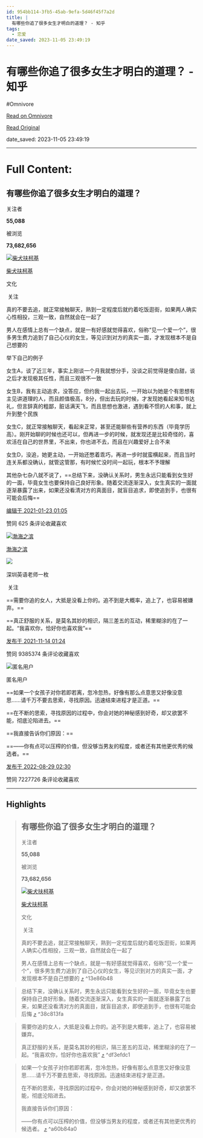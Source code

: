```yaml
---
id: 954bb114-3fb5-45ab-9efa-5d46f45f7a2d
title: |
  有哪些你追了很多女生才明白的道理？ - 知乎
tags:
  - 恋爱
date_saved: 2023-11-05 23:49:19
---
```


# 有哪些你追了很多女生才明白的道理？ - 知乎
#Omnivore

[Read on Omnivore](https://omnivore.app/me/https-www-zhihu-com-question-385019055-answer-1692764906-18ba2f69ebf)

[Read Original](https://www.zhihu.com/question/385019055/answer/1692764906)

date_saved: 2023-11-05 23:49:19


--- 

# Full Content: 

## 有哪些你追了很多女生才明白的道理？

关注者

**55,088**

被浏览

**73,682,656**

[![柴犬扶柯基](https://proxy-prod.omnivore-image-cache.app/0x0,s4Iy2dLzAK0xudyEGsx_7rlw9FpiyS5Ij2P6L4Qtz8XQ/https://pic1.zhimg.com/v2-8bbc6b59502b9178289336bbb67d908e_l.jpg?source=2c26e567)](https://www.zhihu.com/people/wang-tian-peng-70)

[柴犬扶柯基](https://www.zhihu.com/people/wang-tian-peng-70)

文化

​ 关注

真的不要去追，就正常接触聊天，熟到一定程度后就约着吃饭逛街，如果两人确实心性相投，三观一致，自然就会在一起了

男人在感情上总有一个缺点，就是一有好感就觉得喜欢，俗称“见一个爱一个”，很多男生费力追到了自己心仪的女生，等见识到对方的真实一面，才发现根本不是自己想要的

举下自己的例子

女生A，谈了近三年，事实上刚谈一个月我就想分手，没谈之前觉得是傻白甜，谈之后才发现极其任性，而且三观很不一致

女生B，我有主动追求，没答应，但约我一起出去玩，一开始以为她是个有思想有主见讲道理的人，而且颜值极高，8分，但出去玩的时候，才发现她看起来知书达礼，但言辞真的粗鄙，脏话满天飞，而且思想也激进，遇到看不惯的人和事，就上升到整个民族

女生C，就正常接触聊天，看起来正常，甚至还能聊些有营养的东西（毕竟学历高）。刚开始聊的时候也还可以，但再进一步的时候，就发现还是比较奇怪的，喜欢活在自己的世界里，不出来，你也进不去，而且在兴趣爱好上合不来

女生D，没追，她更主动，一开始还憋着乖巧，再进一步时就蛮横起来，而且当时连关系都没确认，就管这管那，有时候忙没时间一起玩，根本不予理解

其他杂七杂八就不说了，==总结下来，没确认关系时，男生永远只能看到女生好的一面，毕竟女生也要保持自己良好形象。随着交流逐渐深入，女生真实的一面就逐渐暴露了出来，如果还没看清对方的真面目，就盲目追求，即使追到手，也很有可能会后悔==

[编辑于 2021-01-23 01:05](https://www.zhihu.com/question/385019055/answer/1692764906)

​赞同 62​​5 条评论​收藏​喜欢

[![渤海之滨](https://proxy-prod.omnivore-image-cache.app/0x0,s0ujBP1R6NVayDmInG02ha7vs8bR_h87_CGIKwg1b3Jc/https://pic1.zhimg.com/v2-4210e5ef0408991e7f3455fc16ecb6c5_l.jpg?source=1940ef5c)](https://www.zhihu.com/people/yin-jun-jie-85)

[渤海之滨](https://www.zhihu.com/people/yin-jun-jie-85)

​![](https://proxy-prod.omnivore-image-cache.app/0x0,sRpP1H2oa_TfsDLpATwsIt6ipVLRN7HlUZGTch2Ee4JQ/https://picx.zhimg.com/v2-4812630bc27d642f7cafcd6cdeca3d7a.jpg?source=88ceefae)

深圳英语老师一枚

​ 关注

==需要你追的女人，大抵是没看上你的。追不到是大概率，追上了，也容易被嫌弃。==

==真正舒服的关系，是莫名其妙的相识，隔三差五的互动，稀里糊涂的在了一起。“我喜欢你，恰好你也喜欢我”==

[发布于 2021-11-14 01:24](https://www.zhihu.com/question/385019055/answer/2222455375)

​赞同 9385​​374 条评论​收藏​喜欢

![匿名用户](https://proxy-prod.omnivore-image-cache.app/0x0,sFBPZtI8wmtdU-t3iXJ8zvgIPBjSigUrvoDa6tCYmQl8/https://picx.zhimg.com/v2-d41c2ceaed8f51999522f903672a521f_l.jpg?source=1940ef5c)

匿名用户

==如果一个女孩子对你若即若离，忽冷忽热，好像有那么点意思又好像没意思……请千万不要去思索，寻找原因。迅速结束进程才是正道。==

==在不断的思索，寻找原因的过程中，你会对她的神秘感到好奇，却又欲罢不能，彻底沦陷进去。==

==我直接告诉你们原因：==

==——你有点可以压榨的价值，但没够当男友的程度，或者还有其他更优秀的候选者。==

[发布于 2022-08-29 02:30](https://www.zhihu.com/question/385019055/answer/2650268135)

​赞同 7227​​726 条评论​收藏​喜欢

---

## Highlights

> ## 有哪些你追了很多女生才明白的道理？
> 
> 关注者
> 
> **55,088**
> 
> 被浏览
> 
> **73,682,656**
> 
> [![柴犬扶柯基](https://proxy-prod.omnivore-image-cache.app/0x0,s4Iy2dLzAK0xudyEGsx_7rlw9FpiyS5Ij2P6L4Qtz8XQ/https://pic1.zhimg.com/v2-8bbc6b59502b9178289336bbb67d908e_l.jpg?source=2c26e567)](https://www.zhihu.com/people/wang-tian-peng-70)
> 
> [柴犬扶柯基](https://www.zhihu.com/people/wang-tian-peng-70)
> 
> 文化
> 
> ​ 关注
> 
> 真的不要去追，就正常接触聊天，熟到一定程度后就约着吃饭逛街，如果两人确实心性相投，三观一致，自然就会在一起了
> 
> 男人在感情上总有一个缺点，就是一有好感就觉得喜欢，俗称“见一个爱一个”，很多男生费力追到了自己心仪的女生，等见识到对方的真实一面，才发现根本不是自己想要的 [⤴️](https://omnivore.app/me/https-www-zhihu-com-question-385019055-answer-1692764906-18ba2f69ebf#13e86b48-48c0-4d5f-98d1-b5d8e25d78e8)  ^13e86b48

> 总结下来，没确认关系时，男生永远只能看到女生好的一面，毕竟女生也要保持自己良好形象。随着交流逐渐深入，女生真实的一面就逐渐暴露了出来，如果还没看清对方的真面目，就盲目追求，即使追到手，也很有可能会后悔 [⤴️](https://omnivore.app/me/https-www-zhihu-com-question-385019055-answer-1692764906-18ba2f69ebf#38c813fa-13b7-4fc6-8b35-63aaf2c728c8)  ^38c813fa

> 需要你追的女人，大抵是没看上你的。追不到是大概率，追上了，也容易被嫌弃。
> 
> 真正舒服的关系，是莫名其妙的相识，隔三差五的互动，稀里糊涂的在了一起。“我喜欢你，恰好你也喜欢我” [⤴️](https://omnivore.app/me/https-www-zhihu-com-question-385019055-answer-1692764906-18ba2f69ebf#df3efdc1-942f-40de-a4f4-3d75cdd62d8d)  ^df3efdc1

> 如果一个女孩子对你若即若离，忽冷忽热，好像有那么点意思又好像没意思……请千万不要去思索，寻找原因。迅速结束进程才是正道。
> 
> 在不断的思索，寻找原因的过程中，你会对她的神秘感到好奇，却又欲罢不能，彻底沦陷进去。
> 
> 我直接告诉你们原因：
> 
> ——你有点可以压榨的价值，但没够当男友的程度，或者还有其他更优秀的候选者。 [⤴️](https://omnivore.app/me/https-www-zhihu-com-question-385019055-answer-1692764906-18ba2f69ebf#a60b84a0-440a-40c0-b0b2-ea4b77149bcb)  ^a60b84a0

